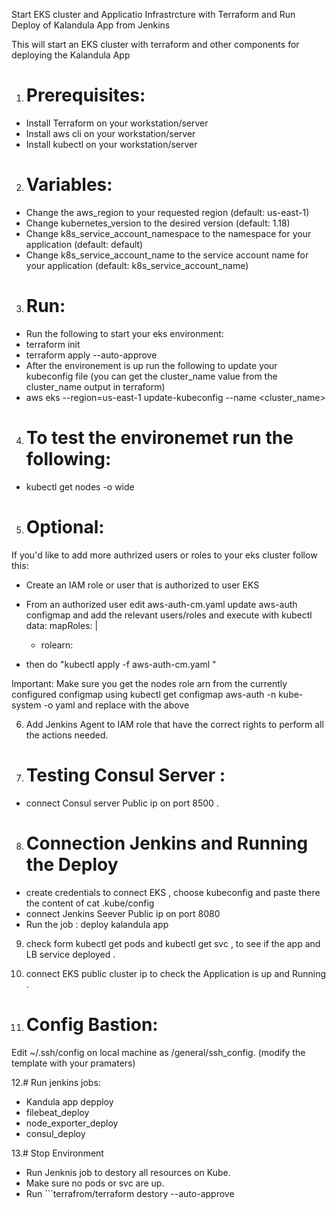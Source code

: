 Start EKS cluster and Applicatio Infrastrcture  with Terraform and Run Deploy of Kalandula App from Jenkins 

This will start an EKS cluster with terraform and other components for deploying the Kalandula App


1. # Prerequisites:
* Install Terraform on your workstation/server
* Install aws cli on your workstation/server
* Install kubectl on your workstation/server


2. # Variables:
* Change the aws_region to your requested region (default: us-east-1)
* Change kubernetes_version to the desired version (default: 1.18)
* Change k8s_service_account_namespace to the namespace for your application (default: default)
* Change k8s_service_account_name to the service account name for your application (default: k8s_service_account_name)


3. # Run:
* Run the following to start your eks environment:
* terraform init
* terraform apply --auto-approve
* After the environement is up run the following to update your kubeconfig file (you can get the cluster_name value from the cluster_name output in terraform)
* aws eks --region=us-east-1 update-kubeconfig --name <cluster_name>


4. # To test the environemet run the following:
* kubectl get nodes -o wide

5. # Optional:
If you'd like to add more authrized users or roles to your eks cluster follow this:

* Create an IAM role or user that is authorized to user EKS

* From an authorized user edit aws-auth-cm.yaml update aws-auth configmap and add the relevant users/roles and execute with kubectl
data:
  mapRoles: |
    - rolearn: <Replace with ARN of your EKS nodes role>
* then do  "kubectl apply -f aws-auth-cm.yaml "
      
Important: Make sure you get the nodes role arn from the currently configured configmap using kubectl get configmap aws-auth -n kube-system -o yaml and replace with the above <Replace with ARN of your EKS nodes role>

6.  Add Jenkins Agent to IAM role that have the correct rights to perform all the actions needed.

7. # Testing Consul Server :
* connect Consul server Public ip on port 8500 .

8. # Connection Jenkins and Running the Deploy 
* create credentials to connect EKS , choose kubeconfig and paste there the content of  cat .kube/config
* connect Jenkins Seever Public ip on port 8080 
* Run the job : deploy kalandula app 

9.  check form kubectl get pods and kubectl get svc , to see if the app and LB service deployed .

10. connect EKS public cluster ip to check the Application is up and Running .
11. # Config Bastion:
Edit ~/.ssh/config on local machine as /general/ssh_config. (modify the template with your pramaters)

12.# Run jenkins jobs:
* Kandula app depploy
* filebeat_deploy
* node_exporter_deploy
* consul_deploy

13.# Stop Environment 
* Run Jenknis job to destory all resources on Kube.
* Make sure no pods or svc are up.
* Run ```terrafrom/terraform destory --auto-approve
